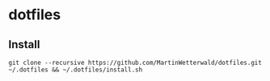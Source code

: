 dotfiles
===================

Install
-------
    git clone --recursive https://github.com/MartinWetterwald/dotfiles.git ~/.dotfiles && ~/.dotfiles/install.sh
